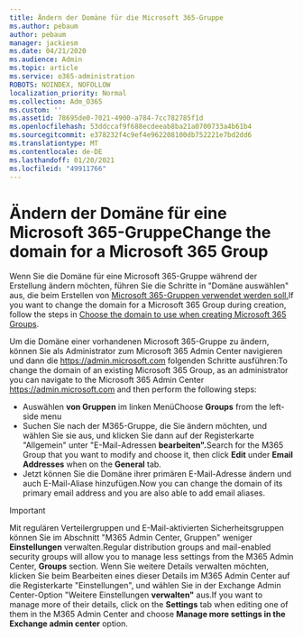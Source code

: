 ```yaml
---
title: Ändern der Domäne für die Microsoft 365-Gruppe
ms.author: pebaum
author: pebaum
manager: jackiesm
ms.date: 04/21/2020
ms.audience: Admin
ms.topic: article
ms.service: o365-administration
ROBOTS: NOINDEX, NOFOLLOW
localization_priority: Normal
ms.collection: Adm_O365
ms.custom: ''
ms.assetid: 78695de0-7021-4900-a784-7cc782785f1d
ms.openlocfilehash: 53ddccaf9f688ecdeeab8ba21a0700733a4b61b4
ms.sourcegitcommit: e378232f4c9ef4e962208100db752221e7bd2dd6
ms.translationtype: MT
ms.contentlocale: de-DE
ms.lasthandoff: 01/20/2021
ms.locfileid: "49911766"
---
```

# <a name="change-the-domain-for-a-microsoft-365-group"></a><span data-ttu-id="a531c-102">Ändern der Domäne für eine Microsoft 365-Gruppe</span><span class="sxs-lookup"><span data-stu-id="a531c-102">Change the domain for a Microsoft 365 Group</span></span>

<span data-ttu-id="a531c-103">Wenn Sie die Domäne für eine Microsoft 365-Gruppe während der Erstellung ändern möchten, führen Sie die Schritte in "Domäne auswählen" aus, die beim Erstellen von [Microsoft 365-Gruppen verwendet werden soll.](https://docs.microsoft.com/microsoft-365/admin/create-groups/choose-domain-to-create-groups)</span><span class="sxs-lookup"><span data-stu-id="a531c-103">If you want to change the domain for a Microsoft 365 Group during creation, follow the steps in [Choose the domain to use when creating Microsoft 365 Groups](https://docs.microsoft.com/microsoft-365/admin/create-groups/choose-domain-to-create-groups).</span></span>

<span data-ttu-id="a531c-104">Um die Domäne einer vorhandenen Microsoft 365-Gruppe zu ändern, können Sie als Administrator zum Microsoft 365 Admin Center navigieren und dann die https://admin.microsoft.com folgenden Schritte ausführen:</span><span class="sxs-lookup"><span data-stu-id="a531c-104">To change the domain of an existing Microsoft 365 Group, as an administrator you can navigate to the Microsoft 365 Admin Center https://admin.microsoft.com and then perform the following steps:</span></span>

- <span data-ttu-id="a531c-105">Auswählen **von Gruppen** im linken Menü</span><span class="sxs-lookup"><span data-stu-id="a531c-105">Choose **Groups** from the left-side menu</span></span>
- <span data-ttu-id="a531c-106">Suchen Sie nach der M365-Gruppe, die Sie  ändern  möchten, und wählen Sie sie aus, und klicken Sie dann auf der Registerkarte "Allgemein" unter "E-Mail-Adressen **bearbeiten".**</span><span class="sxs-lookup"><span data-stu-id="a531c-106">Search for the M365 Group that you want to modify and choose it, then click **Edit** under **Email Addresses** when on the **General** tab.</span></span>
- <span data-ttu-id="a531c-107">Jetzt können Sie die Domäne ihrer primären E-Mail-Adresse ändern und auch E-Mail-Aliase hinzufügen.</span><span class="sxs-lookup"><span data-stu-id="a531c-107">Now you can change the domain of its primary email address and you are also able to add email aliases.</span></span>

> [!IMPORTANT]
> <span data-ttu-id="a531c-108">Mit regulären Verteilergruppen und E-Mail-aktivierten Sicherheitsgruppen können Sie im Abschnitt "M365 Admin Center, Gruppen" weniger **Einstellungen** verwalten.</span><span class="sxs-lookup"><span data-stu-id="a531c-108">Regular distribution groups and mail-enabled security groups will allow you to manage less settings from the M365 Admin Center, **Groups** section.</span></span> <span data-ttu-id="a531c-109">Wenn Sie weitere Details verwalten möchten,  klicken Sie beim Bearbeiten eines dieser Details im M365 Admin Center auf die Registerkarte "Einstellungen", und wählen Sie in der Exchange Admin Center-Option "Weitere Einstellungen **verwalten"** aus.</span><span class="sxs-lookup"><span data-stu-id="a531c-109">If you want to manage more of their details, click on the **Settings** tab when editing one of them in the M365 Admin Center and choose **Manage more settings in the Exchange admin center** option.</span></span>